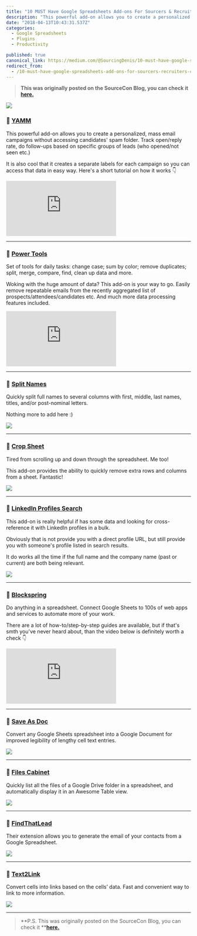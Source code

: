 ```yaml
---
title: "10 MUST Have Google Spreadsheets Add-ons For Sourcers & Recruiters 🔥"
description: "This powerful add-on allows you to create a personalized, mass email campaigns without accessing candidates' spam folder. Track open/reply rate, do follow-ups based on specific groups of leads (who…"
date: "2018-04-13T10:43:31.537Z"
categories: 
  - Google Spreadsheets
  - Plugins
  - Productivity

published: true
canonical_link: https://medium.com/@SourcingDenis/10-must-have-google-spreadsheets-add-ons-for-sourcers-recruiters-ccc8e3c85975
redirect_from:
  - /10-must-have-google-spreadsheets-add-ons-for-sourcers-recruiters-ccc8e3c85975
---
```


> **This was originally posted on the SourceCon Blog, you can check it** [**here.**](https://www.sourcecon.com/10-must-have-google-sheets-add-ons-for-sourcers-and-recruiters/)

![](./asset-1.png)

### 📌 [**YAMM**](https://chrome.google.com/webstore/detail/yet-another-mail-merge/mgmgmhkohaenhokbdnlpcljckbhpbmef?utm_source=permalink)

This powerful add-on allows you to create a personalized, mass email campaigns without accessing candidates' spam folder. Track open/reply rate, do follow-ups based on specific groups of leads (who opened/not seen etc.)

It is also cool that it creates a separate labels for each campaign so you can access that data in easy way. Here's a short tutorial on how it works 👇

<Embed src="https://www.youtube.com/embed/OVklSUoQGgg?feature=oembed" aspectRatio={undefined} caption="" />

---

### 📌 [**Power Tools**](https://chrome.google.com/webstore/detail/power-tools/dofhceeoedodcaheeoacmadcpegkjobi?utm_source=permalink)

Set of tools for daily tasks: change case; sum by color; remove duplicates; split, merge, compare, find, clean up data and more.

Woking with the huge amount of data? This add-on is your way to go. Easily remove repeatable emails from the recently aggregated list of prospects/attendees/candidates etc. And much more data processing features included.

<Embed src="https://www.youtube.com/embed/IuubKrtejNQ?feature=oembed" aspectRatio={undefined} caption="" />

---

### 📌 [**Split Names**](https://chrome.google.com/webstore/detail/split-names/omjobieogknhhlogiaeofbdpipihaanb?utm_source=permalink)

Quickly split full names to several columns with first, middle, last names, titles, and/or post-nominal letters.

Nothing more to add here :)

![](./asset-2.png)

---

### 📌 [**Crop Sheet**](https://chrome.google.com/webstore/detail/crop-sheet/aojcceglbipehndciapjedoomockgagl?utm_source=permalink)

Tired from scrolling up and down through the spreadsheet. Me too!

This add-on provides the ability to quickly remove extra rows and columns from a sheet. Fantastic!

![](./asset-3.png)

---

### 📌 [**LinkedIn Profiles Search**](https://chrome.google.com/webstore/detail/linkedin-prospector-linke/klgmdeljhnhemfambmjhkpeoejinnffi?utm_source=permalink)

This add-on is really helpful if has some data and looking for cross-reference it with LinkedIn profiles in a bulk.

Obviously that is not provide you with a direct profile URL, but still provide you with someone's profile listed in search results.

It do works all the time if the full name and the company name (past or current) are both being relevant.

![](./asset-4.png)

---

### 📌 [**Blockspring**](https://chrome.google.com/webstore/detail/blockspring/aihldeahgcpbpmimkdpkafaedhbmfhoh?utm_source=permalink)

Do anything in a spreadsheet. Connect Google Sheets to 100s of web apps and services to automate more of your work.

There are a lot of how-to/step-by-step guides are available, but if that's smth you've never heard about, than the video below is definitely worth a check 👇

<Embed src="https://www.youtube.com/embed/iogmAtZipKU?feature=oembed" aspectRatio={undefined} caption="" />

---

### 📌 [**Save As Doc**](https://chrome.google.com/webstore/detail/save-as-doc/iekpcmcpnbgoldpmhfbioecljjjjnpap?utm_source=permalink)

Convert any Google Sheets spreadsheet into a Google Document for improved legibility of lengthy cell text entries.

![](./asset-5.png)

---

### 📌 [**Files Cabinet**](https://chrome.google.com/webstore/detail/files-cabinet-by-awesome/obmjbphplaacknapcnebijpkmghknmdo?utm_source=permalink)

Quickly list all the files of a Google Drive folder in a spreadsheet, and automatically display it in an Awesome Table view.

![](./asset-6.png)

---

### 📌 [**FindThatLead**](https://chrome.google.com/webstore/detail/findthatlead/hccnakjikgbipoepjmgldknilagejoaa?utm_source=permalink)

Their extension allows you to generate the email of your contacts from a Google Spreadsheet.

![](./asset-7.png)

---

### 📌 [**Text2Link**](https://chrome.google.com/webstore/detail/text2link/nmbohbjomdeefamnmbmicgmgomgddpea?utm_source=permalink)

Convert cells into links based on the cells’ data. Fast and convenient way to link to more information.

![](./asset-8.png)

---

> **P.S. This was originally posted on the SourceCon Blog, you can check it **[**here.**](https://www.sourcecon.com/10-must-have-google-sheets-add-ons-for-sourcers-and-recruiters/)
